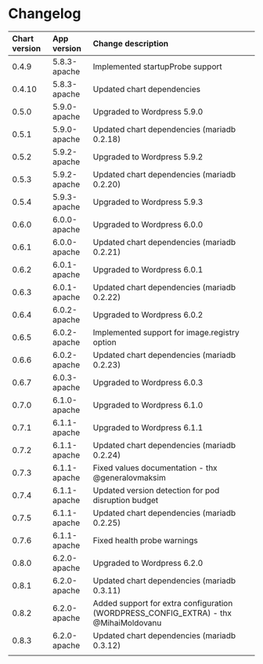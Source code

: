 # Changelog

| Chart version | App version | Change description |
| :------------ | :---------- | :----------------- |
| 0.4.9 | 5.8.3-apache | Implemented startupProbe support |
| 0.4.10 | 5.8.3-apache | Updated chart dependencies |
| 0.5.0 | 5.9.0-apache | Upgraded to Wordpress 5.9.0 |
| 0.5.1 | 5.9.0-apache | Updated chart dependencies (mariadb 0.2.18) |
| 0.5.2 | 5.9.2-apache | Upgraded to Wordpress 5.9.2 |
| 0.5.3 | 5.9.2-apache | Updated chart dependencies (mariadb 0.2.20) |
| 0.5.4 | 5.9.3-apache | Upgraded to Wordpress 5.9.3 |
| 0.6.0 | 6.0.0-apache | Upgraded to Wordpress 6.0.0 |
| 0.6.1 | 6.0.0-apache | Updated chart dependencies (mariadb 0.2.21) |
| 0.6.2 | 6.0.1-apache | Upgraded to Wordpress 6.0.1 |
| 0.6.3 | 6.0.1-apache | Updated chart dependencies (mariadb 0.2.22) |
| 0.6.4 | 6.0.2-apache | Upgraded to Wordpress 6.0.2 |
| 0.6.5 | 6.0.2-apache | Implemented support for image.registry option |
| 0.6.6 | 6.0.2-apache | Updated chart dependencies (mariadb 0.2.23) |
| 0.6.7 | 6.0.3-apache | Upgraded to Wordpress 6.0.3 |
| 0.7.0 | 6.1.0-apache | Upgraded to Wordpress 6.1.0 |
| 0.7.1 | 6.1.1-apache | Upgraded to Wordpress 6.1.1 |
| 0.7.2 | 6.1.1-apache | Updated chart dependencies (mariadb 0.2.24) |
| 0.7.3 | 6.1.1-apache | Fixed values documentation - thx @generalovmaksim |
| 0.7.4 | 6.1.1-apache | Updated version detection for pod disruption budget |
| 0.7.5 | 6.1.1-apache | Updated chart dependencies (mariadb 0.2.25) |
| 0.7.6 | 6.1.1-apache | Fixed health probe warnings |
| 0.8.0 | 6.2.0-apache | Upgraded to Wordpress 6.2.0 |
| 0.8.1 | 6.2.0-apache | Updated chart dependencies (mariadb 0.3.11) |
| 0.8.2 | 6.2.0-apache | Added support for extra configuration (WORDPRESS_CONFIG_EXTRA) - thx @MihaiMoldovanu |
| 0.8.3 | 6.2.0-apache | Updated chart dependencies (mariadb 0.3.12) |
| | | |
